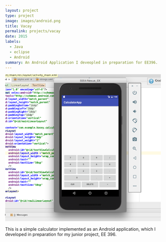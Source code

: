 ```yaml
---
layout: project
type: project
image: images/android.png
title: Vacay
permalink: projects/vacay
date: 2015
labels:
  - Java
  - eclipse
  - Android
summary: An Android Application I deveopled in preparation for EE396.
---
```


<img class="ui medium right floated rounded image" src="../images/android.png">

This is a simple calculator implemented as an Android application, which I developed in preparation for my junior project, EE 396. 
